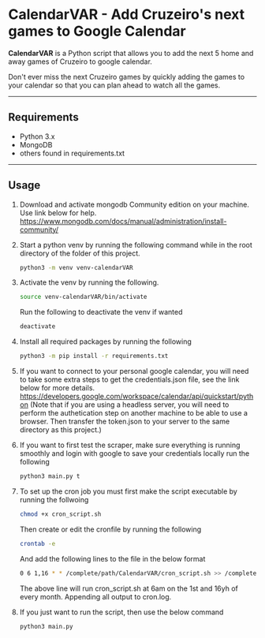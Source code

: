 # CalendarVAR - Add Cruzeiro's next games to Google Calendar

**CalendarVAR** is a Python script that allows you to add the next 5 home and away games of Cruzeiro to google calendar. 

Don't ever miss the next Cruzeiro games by quickly adding the games to your calendar so that you can plan ahead to watch all the games.

---

## Requirements

- Python 3.x
- MongoDB
- others found in requirements.txt

---

## Usage

1. Download and activate mongodb Community edition on your machine. Use link below for help.    
https://www.mongodb.com/docs/manual/administration/install-community/

2. Start a python venv by running the following command while in the root directory of the folder of this project.
   ```bash
   python3 -m venv venv-calendarVAR
   ```

3. Activate the venv by running the following.
   ```bash
   source venv-calendarVAR/bin/activate
   ```

   Run the following to deactivate the venv if wanted 
   ```bash
   deactivate
   ```

4. Install all required packages by running the following
   ```bash
   python3 -m pip install -r requirements.txt
   ```

5. If you want to connect to your personal google calendar, you will need to take some extra steps to get the credentials.json file, see the link below for more details.     
https://developers.google.com/workspace/calendar/api/quickstart/python
(Note that if you are using a headless server, you will need to perform the authetication step on another machine to be able to use a browser. Then transfer the token.json to your server to the same directory as this project.)


7. If you want to first test the scraper, make sure everything is running smoothly and login with google to save your credentials locally run the following
   ```bash
   python3 main.py t
   ```

8. To set up the cron job you must first make the script executable by running the follwoing
   ```bash
   chmod +x cron_script.sh
   ```

   Then create or edit the cronfile by running the following
   ```bash
   crontab -e
   ```

   And add the following lines to the file in the below format
   ```bash
   0 6 1,16 * * /complete/path/CalendarVAR/cron_script.sh >> /complete/path/CalendarVAR/cron.log 2>&1
   ```
   The above line will run cron_script.sh at 6am on the 1st and 16yh of every month. Appending all output to cron.log.



9. If you just want to run the script, then use the below command 
   ```bash
   python3 main.py
   ```
